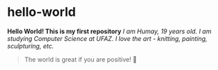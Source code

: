 # hello-world
**Hello World! This is my first repository**
*I am Humay, 19 years old. I am studying Computer Science at UFAZ. I love the art - knitting, painting, sculpturing, etc.*
> The world is great if you are positive! 🐸
